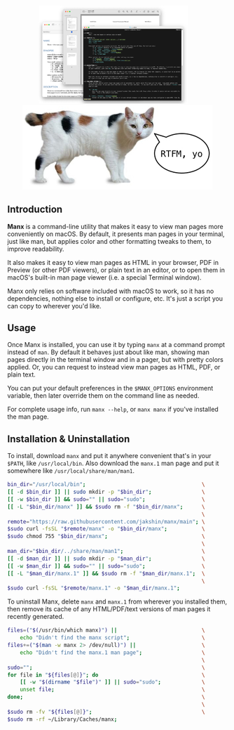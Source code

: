 <div align="center">
	<img width=340 alt="Screenshot" src="Manx_Screenshot.png">
    &nbsp;&nbsp;&nbsp;&nbsp;
	<img alt="A Manx cat says: RTFM, yo" src="Manx_RTFM.jpg">
</div>

## Introduction

**Manx** is a command-line utility that makes it easy to view man pages more conveniently on macOS.  By default, it presents man pages in your terminal, just like man, but applies color and other formatting tweaks to them, to improve readability.

It also makes it easy to view man pages as HTML in your browser, PDF in Preview (or other PDF viewers), or plain text in an editor, or to open them in macOS's built-in man page viewer (i.e. a special Terminal window).

Manx only relies on software included with macOS to work, so it has no dependencies, nothing else to install or configure, etc. It's just a script you can copy to wherever you'd like.

## Usage

Once Manx is installed, you can use it by typing `manx` at a command prompt instead of `man`. By default it behaves just about like man, showing man pages directly in the terminal window and in a pager, but with pretty colors applied. Or, you can request to instead view man pages as HTML, PDF, or plain text.

You can put your default preferences in the `$MANX_OPTIONS` environment variable, then later override them on the command line as needed.

For complete usage info, run `manx --help`, or `manx manx` if you've installed the man page.

## Installation & Uninstallation

To install, download `manx` and put it anywhere convenient that's in your `$PATH`, like `/usr/local/bin`.
Also download the `manx.1` man page and put it somewhere like `/usr/local/share/man/man1`.

```bash
bin_dir="/usr/local/bin";                                     \
[[ -d $bin_dir ]] || sudo mkdir -p "$bin_dir";                \
[[ -w $bin_dir ]] && sudo="" || sudo="sudo";                  \
[[ -L "$bin_dir/manx" ]] && $sudo rm -f "$bin_dir/manx";      \
                                                              \
remote="https://raw.githubusercontent.com/jakshin/manx/main"; \
$sudo curl -fsSL "$remote/manx" -o "$bin_dir/manx";           \
$sudo chmod 755 "$bin_dir/manx";                              \
                                                              \
man_dir="$bin_dir/../share/man/man1";                         \
[[ -d $man_dir ]] || sudo mkdir -p "$man_dir";                \
[[ -w $man_dir ]] && sudo="" || sudo="sudo";                  \
[[ -L "$man_dir/manx.1" ]] && $sudo rm -f "$man_dir/manx.1";  \
                                                              \
$sudo curl -fsSL "$remote/manx.1" -o "$man_dir/manx.1";
```

To uninstall Manx, delete `manx` and `manx.1` from wherever you installed them,
then remove its cache of any HTML/PDF/text versions of man pages it recently generated.

```bash
files=("$(/usr/bin/which manx)") ||                           \
    echo "Didn't find the manx script";                       \
files+=("$(man -w manx 2> /dev/null)") ||                     \
    echo "Didn't find the manx.1 man page";                   \
                                                              \
sudo="";                                                      \
for file in "${files[@]}"; do                                 \
    [[ -w "$(dirname "$file")" ]] || sudo="sudo";             \
    unset file;                                               \
done;                                                         \
                                                              \
$sudo rm -fv "${files[@]}";                                   \
$sudo rm -rf ~/Library/Caches/manx;
```
